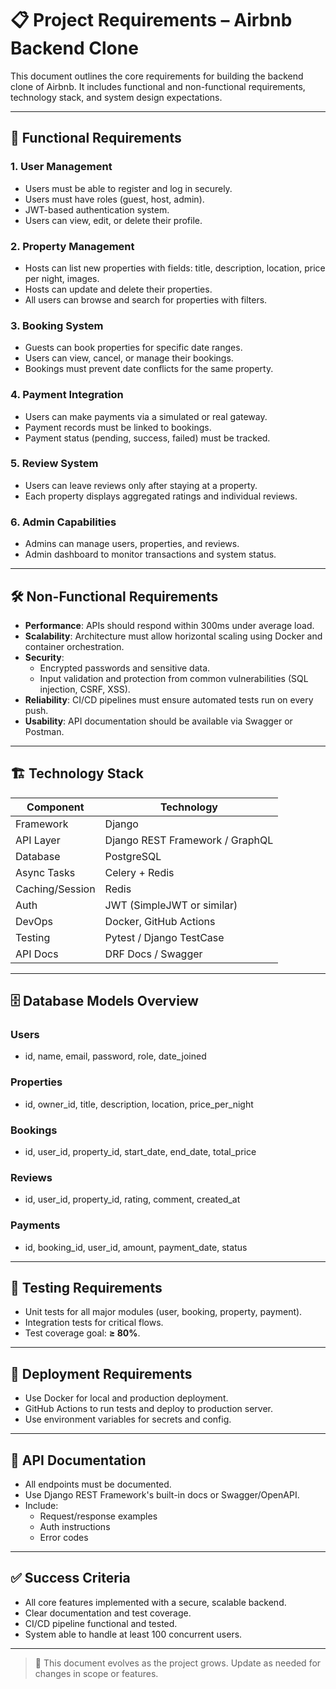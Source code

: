 # 📋 Project Requirements – Airbnb Backend Clone

This document outlines the core requirements for building the backend clone of Airbnb. It includes functional and non-functional requirements, technology stack, and system design expectations.

---

## 🧩 Functional Requirements

### 1. User Management
- Users must be able to register and log in securely.
- Users must have roles (guest, host, admin).
- JWT-based authentication system.
- Users can view, edit, or delete their profile.

### 2. Property Management
- Hosts can list new properties with fields: title, description, location, price per night, images.
- Hosts can update and delete their properties.
- All users can browse and search for properties with filters.

### 3. Booking System
- Guests can book properties for specific date ranges.
- Users can view, cancel, or manage their bookings.
- Bookings must prevent date conflicts for the same property.

### 4. Payment Integration
- Users can make payments via a simulated or real gateway.
- Payment records must be linked to bookings.
- Payment status (pending, success, failed) must be tracked.

### 5. Review System
- Users can leave reviews only after staying at a property.
- Each property displays aggregated ratings and individual reviews.

### 6. Admin Capabilities
- Admins can manage users, properties, and reviews.
- Admin dashboard to monitor transactions and system status.

---

## 🛠️ Non-Functional Requirements

- **Performance**: APIs should respond within 300ms under average load.
- **Scalability**: Architecture must allow horizontal scaling using Docker and container orchestration.
- **Security**:
  - Encrypted passwords and sensitive data.
  - Input validation and protection from common vulnerabilities (SQL injection, CSRF, XSS).
- **Reliability**: CI/CD pipelines must ensure automated tests run on every push.
- **Usability**: API documentation should be available via Swagger or Postman.

---

## 🏗️ Technology Stack

| Component        | Technology              |
|------------------|--------------------------|
| Framework        | Django                   |
| API Layer        | Django REST Framework / GraphQL |
| Database         | PostgreSQL               |
| Async Tasks      | Celery + Redis           |
| Caching/Session  | Redis                    |
| Auth             | JWT (SimpleJWT or similar) |
| DevOps           | Docker, GitHub Actions   |
| Testing          | Pytest / Django TestCase |
| API Docs         | DRF Docs / Swagger       |

---

## 🗄️ Database Models Overview

### Users
- id, name, email, password, role, date_joined

### Properties
- id, owner_id, title, description, location, price_per_night

### Bookings
- id, user_id, property_id, start_date, end_date, total_price

### Reviews
- id, user_id, property_id, rating, comment, created_at

### Payments
- id, booking_id, user_id, amount, payment_date, status

---

## 🧪 Testing Requirements

- Unit tests for all major modules (user, booking, property, payment).
- Integration tests for critical flows.
- Test coverage goal: **≥ 80%**.

---

## 🚀 Deployment Requirements

- Use Docker for local and production deployment.
- GitHub Actions to run tests and deploy to production server.
- Use environment variables for secrets and config.

---

## 📜 API Documentation

- All endpoints must be documented.
- Use Django REST Framework's built-in docs or Swagger/OpenAPI.
- Include:
  - Request/response examples
  - Auth instructions
  - Error codes

---

## ✅ Success Criteria

- All core features implemented with a secure, scalable backend.
- Clear documentation and test coverage.
- CI/CD pipeline functional and tested.
- System able to handle at least 100 concurrent users.

---

> 🧠 This document evolves as the project grows. Update as needed for changes in scope or features.
